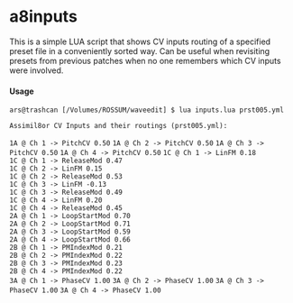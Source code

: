 # a8inputs

This is a simple LUA script that shows CV inputs routing of a specified preset file in a conveniently sorted way.
Can be useful when revisiting presets from previous patches when no one remembers which CV inputs were involved.

#### Usage

`ars@trashcan [/Volumes/ROSSUM/waveedit] $ lua inputs.lua prst005.yml` 

`Assimil8or CV Inputs and their routings (prst005.yml):`

`1A @ Ch 1 -> PitchCV 0.50`	
`1A @ Ch 2 -> PitchCV 0.50`	
`1A @ Ch 3 -> PitchCV 0.50`	
`1A @ Ch 4 -> PitchCV 0.50`	
`1C @ Ch 1 -> LinFM 0.18`	
`1C @ Ch 1 -> ReleaseMod 0.47`	
`1C @ Ch 2 -> LinFM 0.15`	
`1C @ Ch 2 -> ReleaseMod 0.53`	
`1C @ Ch 3 -> LinFM -0.13`	
`1C @ Ch 3 -> ReleaseMod 0.49`	
`1C @ Ch 4 -> LinFM 0.20`	
`1C @ Ch 4 -> ReleaseMod 0.45`	
`2A @ Ch 1 -> LoopStartMod 0.70`	
`2A @ Ch 2 -> LoopStartMod 0.71`	
`2A @ Ch 3 -> LoopStartMod 0.59`	
`2A @ Ch 4 -> LoopStartMod 0.66`	
`2B @ Ch 1 -> PMIndexMod 0.21`	
`2B @ Ch 2 -> PMIndexMod 0.22`	
`2B @ Ch 3 -> PMIndexMod 0.23`	
`2B @ Ch 4 -> PMIndexMod 0.22`	
`3A @ Ch 1 -> PhaseCV 1.00`	
`3A @ Ch 2 -> PhaseCV 1.00`	
`3A @ Ch 3 -> PhaseCV 1.00`	
`3A @ Ch 4 -> PhaseCV 1.00`

